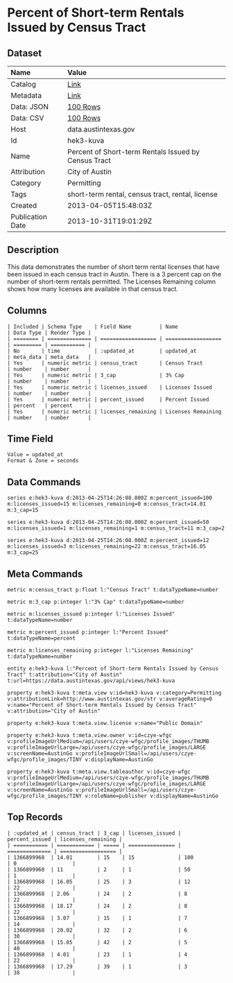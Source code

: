 # Percent of Short-term Rentals Issued by Census Tract

## Dataset

| Name | Value |
| :--- | :---- |
| Catalog | [Link](https://catalog.data.gov/dataset/percent-of-short-term-rentals-issued-by-census-tract) |
| Metadata | [Link](https://data.austintexas.gov/api/views/hek3-kuva) |
| Data: JSON | [100 Rows](https://data.austintexas.gov/api/views/hek3-kuva/rows.json?max_rows=100) |
| Data: CSV | [100 Rows](https://data.austintexas.gov/api/views/hek3-kuva/rows.csv?max_rows=100) |
| Host | data.austintexas.gov |
| Id | hek3-kuva |
| Name | Percent of Short-term Rentals Issued by Census Tract |
| Attribution | City of Austin |
| Category | Permitting |
| Tags | short-term rental, census tract, rental, license |
| Created | 2013-04-05T15:48:03Z |
| Publication Date | 2013-10-31T19:01:29Z |

## Description

This data demonstrates the number of short term rental licenses that have been issued in each census tract in Austin. There is a 3 percent cap on the number of short-term rentals permitted. The Licenses Remaining column shows how many licenses are available in that census tract.

## Columns

```ls
| Included | Schema Type    | Field Name         | Name               | Data Type | Render Type |
| ======== | ============== | ================== | ================== | ========= | =========== |
| No       | time           | :updated_at        | updated_at         | meta_data | meta_data   |
| Yes      | numeric metric | census_tract       | Census Tract       | number    | number      |
| Yes      | numeric metric | 3_cap              | 3% Cap             | number    | number      |
| Yes      | numeric metric | licenses_issued    | Licenses Issued    | number    | number      |
| Yes      | numeric metric | percent_issued     | Percent Issued     | percent   | percent     |
| Yes      | numeric metric | licenses_remaining | Licenses Remaining | number    | number      |
```

## Time Field

```ls
Value = updated_at
Format & Zone = seconds
```

## Data Commands

```ls
series e:hek3-kuva d:2013-04-25T14:26:08.000Z m:percent_issued=100 m:licenses_issued=15 m:licenses_remaining=0 m:census_tract=14.01 m:3_cap=15

series e:hek3-kuva d:2013-04-25T14:26:08.000Z m:percent_issued=50 m:licenses_issued=1 m:licenses_remaining=1 m:census_tract=11 m:3_cap=2

series e:hek3-kuva d:2013-04-25T14:26:08.000Z m:percent_issued=12 m:licenses_issued=3 m:licenses_remaining=22 m:census_tract=16.05 m:3_cap=25
```

## Meta Commands

```ls
metric m:census_tract p:float l:"Census Tract" t:dataTypeName=number

metric m:3_cap p:integer l:"3% Cap" t:dataTypeName=number

metric m:licenses_issued p:integer l:"Licenses Issued" t:dataTypeName=number

metric m:percent_issued p:integer l:"Percent Issued" t:dataTypeName=percent

metric m:licenses_remaining p:integer l:"Licenses Remaining" t:dataTypeName=number

entity e:hek3-kuva l:"Percent of Short-term Rentals Issued by Census Tract" t:attribution="City of Austin" t:url=https://data.austintexas.gov/api/views/hek3-kuva

property e:hek3-kuva t:meta.view v:id=hek3-kuva v:category=Permitting v:attributionLink=http://www.austintexas.gov/str v:averageRating=0 v:name="Percent of Short-term Rentals Issued by Census Tract" v:attribution="City of Austin"

property e:hek3-kuva t:meta.view.license v:name="Public Domain"

property e:hek3-kuva t:meta.view.owner v:id=czye-wfgc v:profileImageUrlMedium=/api/users/czye-wfgc/profile_images/THUMB v:profileImageUrlLarge=/api/users/czye-wfgc/profile_images/LARGE v:screenName=AustinGo v:profileImageUrlSmall=/api/users/czye-wfgc/profile_images/TINY v:displayName=AustinGo

property e:hek3-kuva t:meta.view.tableauthor v:id=czye-wfgc v:profileImageUrlMedium=/api/users/czye-wfgc/profile_images/THUMB v:profileImageUrlLarge=/api/users/czye-wfgc/profile_images/LARGE v:screenName=AustinGo v:profileImageUrlSmall=/api/users/czye-wfgc/profile_images/TINY v:roleName=publisher v:displayName=AustinGo
```

## Top Records

```ls
| :updated_at | census_tract | 3_cap | licenses_issued | percent_issued | licenses_remaining | 
| =========== | ============ | ===== | =============== | ============== | ================== | 
| 1366899968  | 14.01        | 15    | 15              | 100            | 0                  | 
| 1366899968  | 11           | 2     | 1               | 50             | 1                  | 
| 1366899968  | 16.05        | 25    | 3               | 12             | 22                 | 
| 1366899968  | 2.06         | 24    | 2               | 8              | 22                 | 
| 1366899968  | 18.17        | 24    | 2               | 8              | 22                 | 
| 1366899968  | 3.07         | 15    | 1               | 7              | 14                 | 
| 1366899968  | 20.02        | 32    | 2               | 6              | 30                 | 
| 1366899968  | 15.05        | 42    | 2               | 5              | 40                 | 
| 1366899968  | 4.01         | 23    | 1               | 4              | 22                 | 
| 1366899968  | 17.29        | 39    | 1               | 3              | 38                 | 
```